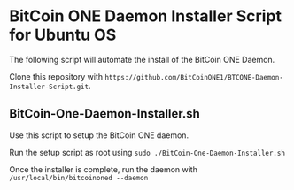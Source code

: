 # BitCoin ONE Daemon Installer Script for Ubuntu OS

The following script will automate the install of the BitCoin ONE Daemon.

Clone this repository with ```https://github.com/BitCoinONE1/BTCONE-Daemon-Installer-Script.git```.

## BitCoin-One-Daemon-Installer.sh
Use this script to setup the BitCoin ONE daemon. 

Run the setup script as root using ```sudo ./BitCoin-One-Daemon-Installer.sh```

Once the installer is complete, run the daemon with ```/usr/local/bin/bitcoinoned --daemon```
